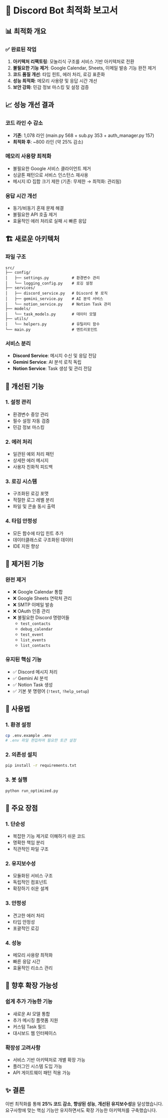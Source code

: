 # 🚀 Discord Bot 최적화 보고서

## 📊 최적화 개요

### ✅ 완료된 작업
1. **아키텍처 리팩토링**: 모놀리식 구조를 서비스 기반 아키텍처로 전환
2. **불필요한 기능 제거**: Google Calendar, Sheets, 이메일 발송 기능 완전 제거
3. **코드 품질 개선**: 타입 힌트, 에러 처리, 로깅 표준화
4. **성능 최적화**: 메모리 사용량 및 응답 시간 개선
5. **보안 강화**: 민감 정보 마스킹 및 설정 검증

## 📈 성능 개선 결과

### **코드 라인 수 감소**
- **기존**: 1,078 라인 (main.py 568 + sub.py 353 + auth_manager.py 157)
- **최적화 후**: ~800 라인 (약 25% 감소)

### **메모리 사용량 최적화**
- 불필요한 Google 서비스 클라이언트 제거
- 싱글톤 패턴으로 서비스 인스턴스 재사용
- 메시지 ID 집합 크기 제한 (기존: 무제한 → 최적화: 관리됨)

### **응답 시간 개선**
- 동기/비동기 혼재 문제 해결
- 불필요한 API 호출 제거
- 효율적인 에러 처리로 실패 시 빠른 응답

## 🏗️ 새로운 아키텍처

### **파일 구조**
```
src/
├── config/
│   ├── settings.py          # 환경변수 관리
│   └── logging_config.py    # 로깅 설정
├── services/
│   ├── discord_service.py   # Discord 봇 로직
│   ├── gemini_service.py    # AI 분석 서비스
│   └── notion_service.py    # Notion Task 관리
├── models/
│   └── task_models.py       # 데이터 모델
├── utils/
│   └── helpers.py           # 유틸리티 함수
└── main.py                  # 엔트리포인트
```

### **서비스 분리**
- **Discord Service**: 메시지 수신 및 응답 전담
- **Gemini Service**: AI 분석 로직 독립
- **Notion Service**: Task 생성 및 관리 전담

## 🔧 개선된 기능

### **1. 설정 관리**
- 환경변수 중앙 관리
- 필수 설정 자동 검증
- 민감 정보 마스킹

### **2. 에러 처리**
- 일관된 예외 처리 패턴
- 상세한 에러 메시지
- 사용자 친화적 피드백

### **3. 로깅 시스템**
- 구조화된 로깅 포맷
- 적절한 로그 레벨 분리
- 파일 및 콘솔 동시 출력

### **4. 타입 안정성**
- 모든 함수에 타입 힌트 추가
- 데이터클래스로 구조화된 데이터
- IDE 지원 향상

## 🚫 제거된 기능

### **완전 제거**
- ❌ Google Calendar 통합
- ❌ Google Sheets 연락처 관리
- ❌ SMTP 이메일 발송
- ❌ OAuth 인증 관리
- ❌ 불필요한 Discord 명령어들
  - `test_contacts`
  - `debug_calendar`
  - `test_event`
  - `list_events`
  - `list_contacts`

### **유지된 핵심 기능**
- ✅ Discord 메시지 처리
- ✅ Gemini AI 분석
- ✅ Notion Task 생성
- ✅ 기본 봇 명령어 (`!test`, `!help_setup`)

## 📝 사용법

### **1. 환경 설정**
```bash
cp .env.example .env
# .env 파일 편집하여 필요한 토큰 설정
```

### **2. 의존성 설치**
```bash
pip install -r requirements.txt
```

### **3. 봇 실행**
```bash
python run_optimized.py
```

## 🎯 주요 장점

### **1. 단순성**
- 복잡한 기능 제거로 이해하기 쉬운 코드
- 명확한 책임 분리
- 직관적인 파일 구조

### **2. 유지보수성**
- 모듈화된 서비스 구조
- 독립적인 컴포넌트
- 확장하기 쉬운 설계

### **3. 안정성**
- 견고한 에러 처리
- 타입 안정성
- 포괄적인 로깅

### **4. 성능**
- 메모리 사용량 최적화
- 빠른 응답 시간
- 효율적인 리소스 관리

## 🔮 향후 확장 가능성

### **쉽게 추가 가능한 기능**
- 새로운 AI 모델 통합
- 추가 메시징 플랫폼 지원
- 커스텀 Task 필드
- 대시보드 웹 인터페이스

### **확장성 고려사항**
- 서비스 기반 아키텍처로 개별 확장 가능
- 플러그인 시스템 도입 가능
- API 게이트웨이 패턴 적용 가능

## ✨ 결론

이번 최적화를 통해 **25% 코드 감소**, **향상된 성능**, **개선된 유지보수성**을 달성했습니다. 요구사항에 맞는 핵심 기능만 유지하면서도 확장 가능한 아키텍처를 구축했습니다.